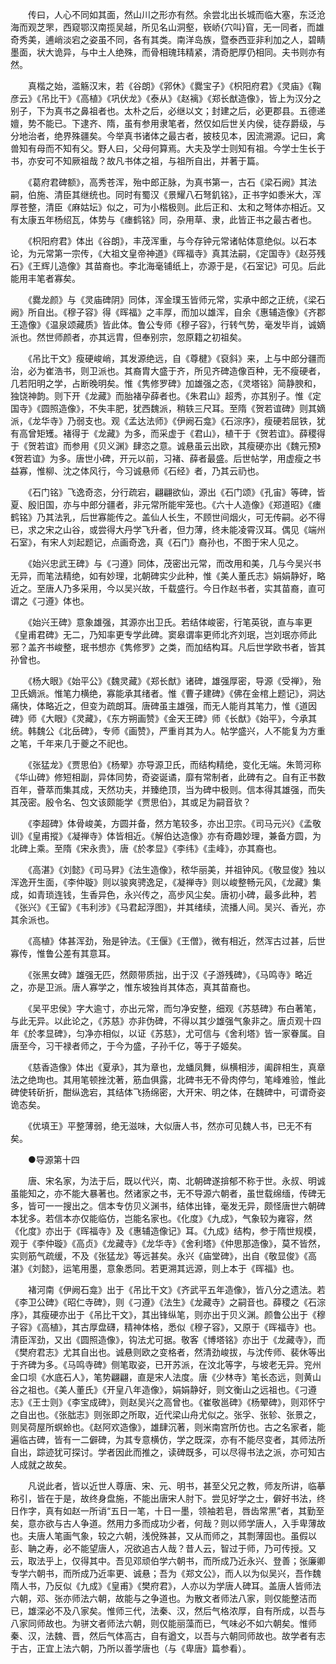 <!-- { "loadSidebar": true } -->
　　传曰，人心不同如其面，然山川之形亦有然。余尝北出长城而临大塞，东泛沧海而观芝罘，西窥鄂汉南揽吴越，所见名山洞壑，嵚峤{穴叫}窅，无一同者，而雄奇秀美，逋峭淡宕之姿虽不同，各有其类。南洋岛族，暨泰西亚非利加之人，碧睛墨面，状大诡异，与中土人绝殊，而骨相瑰玮精紧，清奇肥厚仍相同。夫书则亦有然。 

　　真楷之始，滥觞汉末，若《谷朗》《郛休》《爨宝子》《枳阳府君》《灵庙》《鞠彦云》《吊比干》《高植》《巩伏龙》《泰从》《赵褵》《郑长猷造像》，皆上为汉分之别子，下为真书之鼻祖者也。太朴之后，必继以文；封建之后，必更郡县。五德递嬗，势不能已。下逮齐、隋，虽有参用隶笔者，然仅如后世关内侯，徒存爵级，与分地治者，绝界殊疆矣。今举真书诸体之最古者，披枝见本，因流溯源。记曰，禽兽知有母而不知有父。野人曰，父母何算焉。大夫及学士则知有祖。今学士生长于书，亦安可不知厥祖哉？故凡书体之祖，与祖所自出，并著于篇。 

　　《葛府君碑额》，高秀苍浑，殆中郎正脉，为真书第一，古石《梁石阙》其法嗣，伯施、清臣其继统也。同时有蜀汉《景耀八石弩釠铭》，正书字如黍米大，浑厚苍整，清臣《麻姑坛》似之，可为小楷极则。此后正和、太和之弩体亦相近。又有太康五年杨绍瓦，体势与《瘗鹤铭》同，杂用草、隶，此皆正书之最古者也。 

　　《枳阳府君》体出《谷朗》，丰茂浑重，与今存钟元常诸帖体意绝似。以石本论，为元常第一宗传，《大祖文皇帝神道》《晖福寺》真其法嗣，《定国寺》《赵芬残石》《王辉儿造像》其苗裔也。李北海毫铺纸上，亦源于是，《石室记》可见。后此能用丰笔者寡矣。 

　　《爨龙颜》与《灵庙碑阴》同体，浑金璞玉皆师元常，实承中郎之正统，《梁石阙》所自出。《穆子容》得《晖福》之丰厚，而加以雄浑，自余《惠辅造像》《齐郡王造像》《温泉颂藏质》皆此体。鲁公专师《穆子容》，行转气势，毫发毕肖，诚嫡派也。然世师颜者，亦其远胄，但奉别宗，忽原籍之初祖矣。 

　　《吊比干文》瘦硬峻峭，其发源绝远，自《尊楗》《裒斜》来，上与中郎分疆而治，必为崔浩书，则卫派也。其裔胄大盛于齐，所见齐碑造像百种，无不瘦硬者，几若阳明之学，占断晚明矣。惟《隽修罗碑》加雄强之态，《灵塔铭》简静腴和，独饶神韵。则下开《龙藏》而胎褚孕薛者也。《朱君山》超秀，亦其别子。惟《定国寺》《圆照造像》，不失丰肥，犹西魏派，稍轶三尺耳。至隋《贺若谊碑》则其嫡派，《龙华寺》乃弱支也。观《孟达法师》《伊阙石龛》《石淙序》，瘦硬若屈铁，犹有高曾矩矱。褚得于《龙藏》为多，而采虚于《君山》，植干于《贺若谊》。薛稷得于《贺若谊》而参用《贝义渊》肆恣之意。诚悬虽云出欧，其瘦硬亦出《魏元预》《贺若谊》为多。唐世小碑，开元以前，习褚、薛者最盛。后世帖学，用虚瘦之书益寡，惟柳、沈之体风行，今习诚悬师《石经》者，乃其云礽也。 

　　《石门铭》飞逸奇恣，分行疏宕，翩翩欲仙，源出《石门颂》《孔宙》等碑，皆夏、殷旧国，亦与中郎分疆者，非元常所能牢笼也。《六十人造像》《郑道昭》《瘗鹤铭》乃其法乳，后世寡能传之。盖仙人长生，不顾世间烟火，可无传嗣。必不得已，求之宋之山谷，或尝得大丹学飞升者，但力薄，终未能凌霄汉耳。偶见《端州石室》，有宋人刘起题记，点画奇逸，真《石门》裔孙也，不图于宋人见之。 

　　《始兴忠武王碑》与《刁遵》同体，茂密出元常，而改用和美，几与今吴兴书无异，而笔法精绝，如有妙理，北朝碑实少此种，惟《美人董氏志》娟娟静好，略近之。至唐人乃多采用，今以吴兴故，千载盛行。今日作赵书者，实其苗裔，直可谓之《刁遵》体也。 

　　《始兴王碑》意象雄强，其源亦出卫氏。若结体峻密，行笔英锐，直与率更《皇甫君碑》无二，乃知率更专学此碑。窦皋谓率更师北齐刘珉，岂刘珉亦师此邪？盖齐书峻整，珉书想亦《隽修罗》之类，而加结构耳。凡后世学欧书者，皆其孙曾也。 

　　《杨大眼》《始平公》《魏灵藏》《郑长猷》诸碑，雄强厚密，导源《受禅》，殆卫氏嫡派。惟笔力横绝，寡能承其绪者。惟《曹子建碑》《佛在金棺上题记》，洞达痛快，体略近之，但变为疏朗耳。唐碑虽主雄强，而无人能肖其笔力，惟《道因碑》师《大眼》《灵藏》，《东方朔画赞》《金天王碑》师《长猷》《始平》，今承其统。韩魏公《北岳碑》，专师《画赞》，严重肖其为人。帖学盛兴，人不能复为方重之笔，千年来几于夔之不祀也。 

　　《张猛龙》《贾思伯》《杨翚》亦导源卫氏，而结构精绝，变化无端。朱笥河称《华山碑》修短相副，异体同势，奇姿诞谲，靡有常制者，此碑有之。自有正书数百年，薈萃而集其成，天然功夫，并臻绝顶，当为碑中极则。信本得其雄强，而失其茂密。殷令名、包文该颇能学《贾思伯》，其或足为嗣音欤？ 

　　《李超碑》体骨峻美，方圆并备，然方笔较多，亦出卫宗。《司马元兴》《孟敬训》《皇甫摐》《凝禅寺》体皆相近。《解伯达造像》亦有奇趣妙理，兼备方圆，为北碑上乘。至隋《宋永贵》，唐《於孝显》《李纬》《圭峰》，亦其裔也。 

　　《高湛》《刘懿》《司马昇》《法生造像》，秾华丽美，并祖钟风。《敬显俊》独以浑逸开生面，《李仲璇》则以骏爽骋逸足，《凝禅寺》则以峻整畅元风，《龙藏》集成，如青琐连钱，生香异色，永兴传之，高步风尘矣。唐初小碑，最多此种，若《张兴》《王留》《韦利涉》《马君起浮图》，并其绪续，流播人间。吴兴、香光，亦其余派也。 

　　《高植》体甚浑劲，殆是钟法。《王偃》《王僧》，微有相近，然浑古过甚，后世寡传，惟鲁公差有其意耳。 

　　《张黑女碑》雄强无匹，然颇带质拙，出于汉《子游残碑》，《马鸣寺》略近之，亦是卫派。唐人寡学之，惟东坡独肖其体态，真其苗裔也。 

　　《吴平忠侯》字大逾寸，亦出元常，而匀净安整，细观《苏慈碑》布白著笔，与此无异。以此论之，《苏慈》亦非伪碑，不得以其少雄强气象非之。唐贞观十四年《於孝显碑》，匀净亦相似，以证《苏慈》，尤可信与《舍利塔》皆一家眷属。自唐至今，习干禄者师之，于今为盛，子孙千亿，等于子姬矣。 

　　《慈香造像》体出《夏承》，其为章也，龙蟠凤舞，纵横相涉，阖辟相生，真章法之绝珣也。其用笔顿挫沈著，筋血俱露，北碑书无不骨肉停匀，笔峰难验，惟此碑使转斫折，酣纵逸宕，其结体飞扬绵密，大开宋、明之体，在魏碑中，可谓奇姿诡态矣。 

　　《优填王》平整薄弱，绝无滋味，大似唐人书，然亦可见魏人书，已无不有矣。 

　　●导源第十四 

　　唐、宋名家，为法于后，既以代兴，南、北朝碑遂揜郁不称于世。永叔、明诚虽能知之，亦不能大暴著也。然诸家之书，无不导源六朝者，虽世载绵缅，传碑无多，皆可一一搜出之。信本专仿贝义渊书，结体出锋，毫发无异，颇怪唐世六朝碑本犹多。若信本亦仅能临仿，岂能名家也。《化度》《九成》，气象较为雍容，然《化度》亦出于《晖福寺》及《惠辅造像记》耳。《九成》结构，参于隋世规模，观于《李仲璇》《高贞》《龙藏寺》《龙华寺》《舍利塔》《仲思那造像》，莫不皆然，实则筋气疏缓，不及《张猛龙》等远甚矣。永兴《庙堂碑》，出自《敬显俊》《高湛》《刘懿》，运笔用墨，意象悉同。若更溯其远源，则上本于《晖福》也。 

　　褚河南《伊阙石龛》出于《吊比干文》《齐武平五年造像》，皆八分之遗法。若《李卫公碑》《昭仁寺碑》，则《刁遵》《法生》《龙藏寺》之嗣音也。薛稷之《石淙序》，其瘦硬亦出于《吊比干文》，其出锋纵笔，则亦出于贝义渊。颜鲁公出于《穆子容》《高植》，其古厚盘礴，精神体格，悉似《穆子容》，又原于《晖福寺》也。清臣浑劲，又出《圆照造像》，钩法尤可据。敬客《博塔铭》亦出于《龙藏寺》，而《樊府君志》尤其自出也。诚悬则欧之变格者，然清劲峻拔，与沈传师、裴休等出于齐碑为多。《马鸣寺碑》侧笔取姿，已开苏派，在汶北等字，与坡老无异。兖州金口坝《水底石人》，笔势翩翩，直是宋人法度。唐《少林寺》笔长态远，则黄山谷之祖也。《美人董氏》《开皇八年造像》，娟娟静好，则文衡山之远祖也。《刁遵志》《王士则》《李宝成碑》，则赵吴兴之高曾也。《崔敬邕碑》《杨翚碑》，则邓怀宁之自出也。《张朏志》则张即之所取，近代梁山舟尤似之。张孚、张轸、张景之，则吴荷屋所螟蛉也。《赵阿欢造像》，雄肆沉著，则米南宫所仿也。古之名家者，能遍临古碑，皆有一二僻碑，为其专意横仿，学之既深，亦有不能尽变者，其师法所自出，踪迹犹可探讨。学者因此而推之，读碑既多，可以尽得书法之派，亦可知古人成就之故矣。 

　　凡说此者，皆以近世人尊唐、宋、元、明书，甚至父兄之教，师友所讲，临摹称引，皆在于是，故终身盘施，不能出唐宋人肘下。尝见好学之士，僻好书法，终日作字，真有如赵一所诮“五日一笔，十日一墨，领袖若皂，唇齿常黑”者，其勤至矣，意亦欲与古人争道。然用力多而成功少者，何哉？则以师学唐人，入手卑薄故也。夫唐人笔画气象，较之六朝，浅侻殊甚，又从而师之，其剽薄固也。虽假以彭、聃之寿，必不能望唐人，况欲追古人哉？昔人云，智过于师，乃可传授。又云，取法乎上，仅得其中。吾见邓顽伯学六朝书，而所成乃近永兴、登善；张廉卿专学六朝书，而所成乃近率更、诚悬；吾为《郑文公》，而人以为似吴兴，吾作魏隋人书，乃反似《九成》《皇甫》《樊府君》，人亦以为学唐人碑耳。盖唐人皆师法六朝，邓、张亦师法六朝，故能与之争道也。为散文者师法八家，则仅能整洁而已，雄深必不及八家矣。惟师三代，法秦、汉，然后气格浓厚，自有所成，以吾与八家同师故也。为骈文者师法六朝，则仅能丽藻而已，气味必不如六朝矣。惟师秦、汉，法魏、晋，然后气体高古，自有遒文，以吾与六朝同师故也。故学者有志于古，正宜上法六朝，乃所以善学唐也（与《卑唐》篇参看）。 

